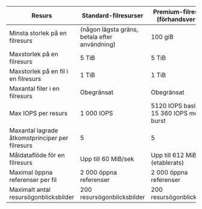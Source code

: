| Resurs | Standard-filresurser | Premium-filresurser (förhandsversion) |
|----------|---------------|------------------------------------------|
| Minsta storlek på en filresurs | (någon lägsta gräns, betala efter användning) | 100 giB |
| Maxstorlek på en filresurs | 5 TiB | 5 TiB |
| Maxstorlek på en fil i en filresurs | 1 TiB | 1 TiB |
| Maxantal filer i en filresurs | Obegränsat | Obegränsat |
| Max IOPS per resurs | 1 000 IOPS | 5120 IOPS baslinje<br />15 360 IOPS med burst |
| Maxantal lagrade åtkomstprinciper per filresurs | 5 | 5 |
| Måldataflöde för en filresurs | Upp till 60 MiB/sek | Upp till 612 MiB/sek (etablerats) |
| Maximal öppna referenser per fil | 2 000 öppna referenser | 2 000 öppna referenser |
| Maximalt antal resursögonblicksbilder | 200 resursögonblicksbilder | 200 resursögonblicksbilder |
